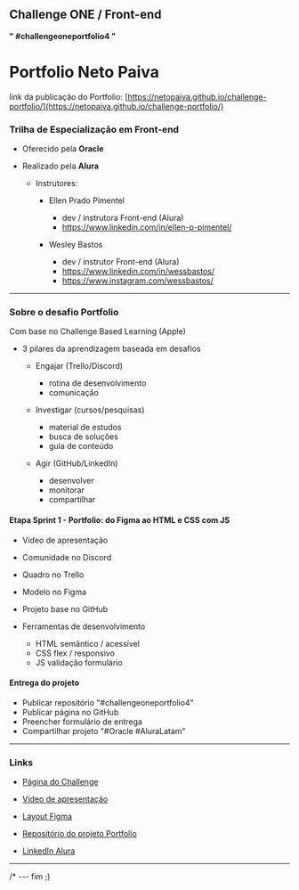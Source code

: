 ## Challenge ONE / Front-end

**" #challengeoneportfolio4 "**


# Portfolio Neto Paiva

link da publicação do Portfolio: [https://netopaiva.github.io/challenge-portfolio/](https://netopaiva.github.io/challenge-portfolio/)


### Trilha de Especialização em Front-end

  - Oferecido pela **Oracle**
  - Realizado pela **Alura**

    - Instrutores:
    
        - Ellen Prado Pimentel
            - dev / instrutora Front-end (Alura)
            - https://www.linkedin.com/in/ellen-p-pimentel/
      
        - Wesley Bastos
            - dev / instrutor Front-end (Alura)
            - https://www.linkedin.com/in/wessbastos/
            - https://www.instagram.com/wessbastos/

-----


### Sobre o desafio Portfolio

Com base no Challenge Based Learning (Apple)

- 3 pilares da aprendizagem baseada em desafios
    - Engajar (Trello/Discord)
        - rotina de desenvolvimento
        - comunicação
    
    - Investigar (cursos/pesquisas)
        - material de estudos
        - busca de soluções
        - guia de conteúdo
    
    - Agir (GitHub/LinkedIn)
        - desenvolver
        - monitorar
        - compartilhar


#### Etapa Sprint 1 - Portfolio: do Figma ao HTML e CSS com JS

  - Vídeo de apresentação
  - Comunidade no Discord
  - Quadro no Trello
  - Modelo no Figma
  - Projeto base no GitHub
  
  - Ferramentas de desenvolvimento
    - HTML semântico / acessível
    - CSS flex / responsivo
    - JS validação formulário


#### Entrega do projeto

  - Publicar repositório
    "#challengeoneportfolio4"
  - Publicar página no GitHub
  - Preencher formulário de entrega
  - Compartilhar projeto
      "#Oracle #AluraLatam"


------


### Links


  - [Página do Challenge](https://www.alura.com.br/challenges/oracle-one-front-end/portfolio)

  - [Vídeo de apresentação](https://youtu.be/N-UexWG3B4o)

  - [Layout Figma](https://www.figma.com/file/Mv4mSxBHzB5caI7bW2tLv6/Challenge-Front-end-Portf%C3%B3lio)

  - [Repositório do projeto Portfolio](https://github.com/NetoPaiva/portfolio_challenge-t4f3.git)

  - [LinkedIn Alura](https://www.linkedin.com/company/alura-latam/mycompany/)

----

/* --- fim ;)
